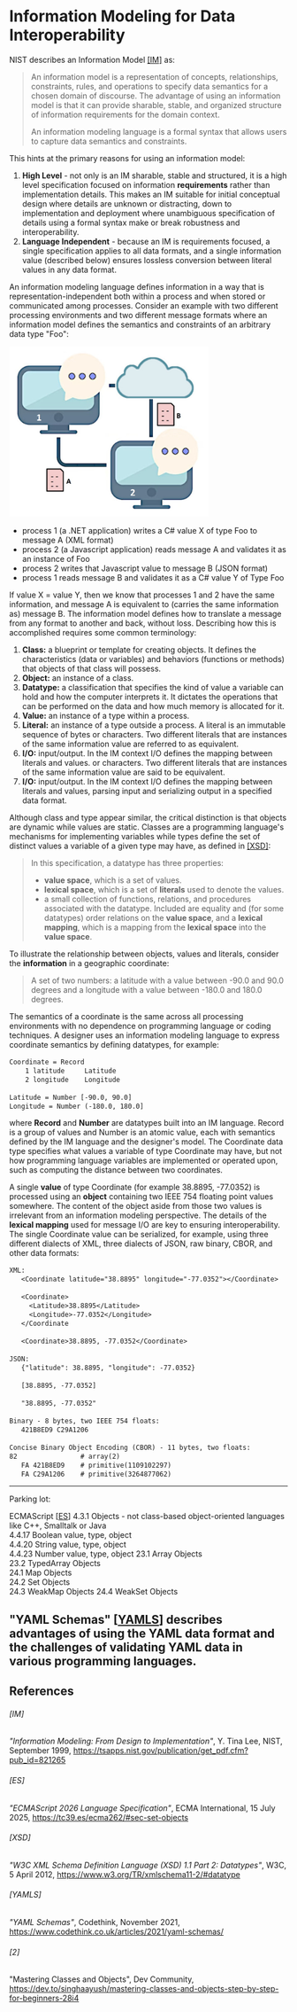 # Information Modeling for Data Interoperability

NIST describes an Information Model [[IM]](IM) as:

> An information model is a representation of concepts, relationships, constraints, rules,
> and operations to specify data semantics for a chosen domain of discourse.
> The advantage of using an information model is that it can provide sharable, stable, and
> organized structure of information requirements for the domain context.
> 
> An information modeling language is a formal syntax that allows users to capture data
> semantics and constraints.

This hints at the primary reasons for using an information model:

1. **High Level** - not only is an IM sharable, stable and structured, it is a high level
specification focused on information **requirements** rather than implementation details.
This makes an IM suitable for initial conceptual design where details are unknown or distracting,
down to implementation and deployment where unambiguous specification of details using a formal
syntax make or break robustness and interoperability.
2. **Language Independent** - because an IM is requirements focused, a single specification
applies to all data formats, and a single information value (described below)
ensures lossless conversion between literal values in any data format.

An information modeling language defines information in a way that is representation-independent
both within a process and when stored or communicated among processes.
Consider an example with two different processing environments and two different message formats
where an information model defines the semantics and constraints of an arbitrary data type "Foo":

<img src="images/computers-comms.jpg" width="360">

* process 1 (a .NET application) writes a C# value X of type Foo to message A (XML format)
* process 2 (a Javascript application) reads message A and validates it as an instance of Foo
* process 2 writes that Javascript value to message B (JSON format)
* process 1 reads message B and validates it as a C# value Y of Type Foo

If value X = value Y, then we know that processes 1 and 2 have the same information, and
message A is equivalent to (carries the same information as) message B. The information model
defines how to translate a message from any format to another and back, without loss.
Describing how this is accomplished requires some common terminology:

1. **Class:** a blueprint or template for creating objects. It defines the characteristics
   (data or variables) and behaviors (functions or methods) that objects of that class will possess.
2. **Object:** an instance of a class.
3. **Datatype:** a classification that specifies the kind of value a variable can hold and how the
   computer interprets it. It dictates the operations that can be performed on the data and how much
   memory is allocated for it.
4. **Value:** an instance of a type within a process.
5. **Literal:** an instance of a type outside a process. A literal is an immutable sequence of bytes
or characters. Two different literals that are instances of the same information value are referred
to as equivalent.
6. **I/O:** input/output. In the IM context I/O defines the mapping between literals and values.
or characters. Two different literals that are instances of the same information value are said to
be equivalent.
6. **I/O:** input/output. In the IM context I/O defines the mapping between literals and values,
parsing input and serializing output in a specified data format.

Although class and type appear similar, the critical distinction is that objects are dynamic while values
are static. Classes are a programming language's mechanisms for implementing variables while types define
the set of distinct values a variable of a given type may have, as defined in [[XSD]](xsd):

> In this specification, a datatype has three properties:
> * **value space**, which is a set of values.
> * **lexical space**, which is a set of **literals** used to denote the values.
> * a small collection of functions, relations, and procedures associated with the datatype.
> Included are equality and (for some datatypes) order relations on the **value space**,
> and a **lexical mapping**, which is a mapping from the **lexical space** into the **value space**.

To illustrate the relationship between objects, values and literals, consider the **information** in
a geographic coordinate:

> A set of two numbers: a latitude with a value between -90.0 and 90.0 degrees and a longitude with
> a value between -180.0 and 180.0 degrees.

The semantics of a coordinate is the same across all processing environments with no dependence on
programming language or coding techniques. A designer uses an information modeling language to
express coordinate semantics by defining datatypes, for example:
```
Coordinate = Record
    1 latitude     Latitude
    2 longitude    Longitude

Latitude = Number [-90.0, 90.0]
Longitude = Number (-180.0, 180.0]
```
where **Record** and **Number** are datatypes built into an IM language. Record is a group of values and
Number is an atomic value, each with semantics defined by the IM language and the designer's model.
The Coordinate data type specifies what values a variable of type Coordinate may have, but not how programming
language variables are implemented or operated upon, such as computing the distance between two
coordinates.

A single **value** of type Coordinate (for example 38.8895, -77.0352) is processed using an **object**
containing two IEEE 754 floating point values somewhere. The content of the object aside from those two
values is irrelevant from an information modeling perspective. The details of the **lexical mapping**
used for message I/O are key to ensuring interoperability. The single Coordinate value can be serialized,
for example, using three different dialects of XML, three dialects of JSON, raw binary, CBOR, and other
data formats:

```
XML:
   <Coordinate latitude="38.8895" longitude="-77.0352"></Coordinate>
    
   <Coordinate>
     <Latitude>38.8895</Latitude>
     <Longitude>-77.0352</Longitude>
   </Coordinate
    
   <Coordinate>38.8895, -77.0352</Coordinate>

JSON:
   {"latitude": 38.8895, "longitude": -77.0352}
    
   [38.8895, -77.0352]
    
   "38.8895, -77.0352"

Binary - 8 bytes, two IEEE 754 floats:
   421B8ED9 C29A1206

Concise Binary Object Encoding (CBOR) - 11 bytes, two floats:
82                # array(2)
   FA 421B8ED9    # primitive(1109102297)
   FA C29A1206    # primitive(3264877062)
```

---------
Parking lot:

ECMAScript [[ES](#es)]
4.3.1 Objects - not class-based object-oriented languages like C++, Smalltalk or Java  
4.4.17 Boolean value, type, object  
4.4.20 String value, type, object  
4.4.23 Number value, type, object
23.1 Array Objects  
23.2 TypedArray Objects  
24.1 Map Objects  
24.2 Set Objects  
24.3 WeakMap Objects
24.4 WeakSet Objects

"YAML Schemas" [[YAMLS](#yamls)]
describes advantages of using the YAML data format and the challenges of validating YAML data
in various programming languages.
---------
<!---
> In the objected-oriented approach, the fundamental construct is the object, which incorporates both
> data structures and functions. The building blocks in the O-O model are object classes, attributes,
> operations, and associations (relationships.)

There is a critical distinction between the object-oriented **approach** and an object-oriented
**programming language**:
Every hardware CPU, virtual machine, and programming environment, simply by processing data,
has object classes, attributes, operations and associations:

* **Literals** are constant values (sequences of bytes or characters) suitable for storage and transmission.
* **Objects** hold variable values in a processing environment.
* Input translates literals into object values.
* Output translates object values to literals.
* An object has an information value with operations supported by a processing environment, but
loading, processing and saving information does not require an OOP language.

Example:
* The DEC PDP-11, a 1970's era minicomputer, has memory, registers, operations, and I/O.
Even its 8- and 16-bit values operated on by machine-level instructions are objects:

<img src="images/pdp11i.jpg" width=300>

The semantic meaning of an information value is independent of any literal values used
to represent it.
--->


## References

###### [IM]
*"Information Modeling: From Design to Implementation"*, Y. Tina Lee, NIST, September 1999,
https://tsapps.nist.gov/publication/get_pdf.cfm?pub_id=821265

###### [ES]
*"ECMAScript 2026 Language Specification"*, ECMA International, 15 July 2025, https://tc39.es/ecma262/#sec-set-objects

###### [XSD]
*"W3C XML Schema Definition Language (XSD) 1.1 Part 2: Datatypes"*, W3C, 5 April 2012,
https://www.w3.org/TR/xmlschema11-2/#datatype

###### [YAMLS]
*"YAML Schemas"*, Codethink, November 2021, https://www.codethink.co.uk/articles/2021/yaml-schemas/

###### [2]
"Mastering Classes and Objects", Dev Community,
https://dev.to/singhaayush/mastering-classes-and-objects-step-by-step-for-beginners-28i4